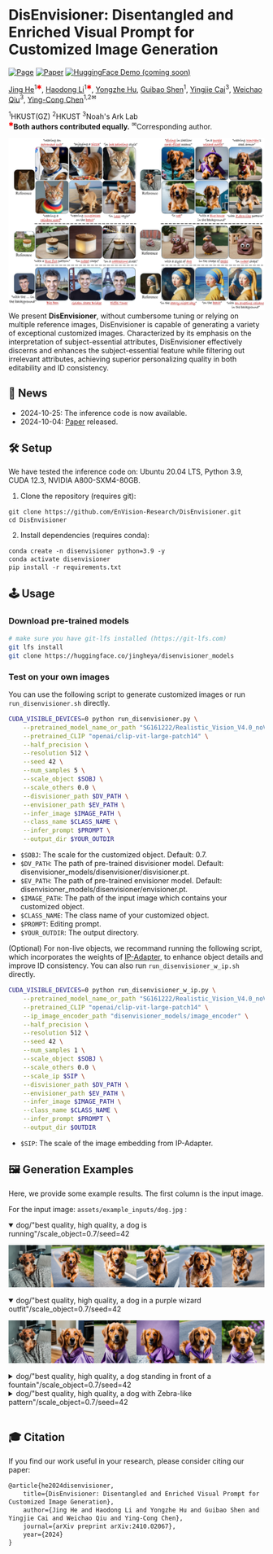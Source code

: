 # DisEnvisioner: Disentangled and Enriched Visual Prompt for Customized Image Generation

[![Page](https://img.shields.io/badge/Project-Website-pink?logo=googlechrome&logoColor=white)](https://disenvisioner.github.io/)
[![Paper](https://img.shields.io/badge/arXiv-Paper-b31b1b?logo=arxiv&logoColor=white)](https://arxiv.org/abs/2410.02067)
[![HuggingFace Demo (coming soon)](https://img.shields.io/badge/🤗%20HuggingFace-Demo-yellow)](https://huggingface.co/spaces/haodongli/DisEnvisioner)

[Jing He](https://scholar.google.com/citations?hl=en&user=RsLS11MAAAAJ)<sup>1<span style="color:red;">&#10033;</span></sup>,
[Haodong Li](https://haodong-li.com/)<sup>1<span style="color:red;">&#10033;</span></sup>,
[Yongzhe Hu]()<sup></sup>,
[Guibao Shen](https://scholar.google.com/citations?user=d8VVM4UAAAAJ&hl=en)<sup>1</sup>,
[Yingjie Cai](https://yjcaimeow.github.io/)<sup>3</sup>,
[Weichao Qiu](https://weichaoqiu.com/)<sup>3</sup>,
[Ying-Cong Chen](https://www.yingcong.me/)<sup>1,2&#9993;</sup>

<span class="author-block"><sup>1</sup>HKUST(GZ)</span>
<span class="author-block"><sup>2</sup>HKUST</span>
<span class="author-block"><sup>3</sup>Noah's Ark Lab</span><br>
<span class="author-block">
    <sup style="color:red;">&#10033;</sup><strong>Both authors contributed equally.</strong>
    <sup>&#9993;</sup>Corresponding author.
</span>

![teaser](assets/teaser.jpg)
We present **DisEnvisioner**, without cumbersome tuning or relying on multiple reference images, DisEnvisioner is capable of generating a variety of exceptional customized images. Characterized by its emphasis on the interpretation of subject-essential attributes, DisEnvisioner effectively discerns and enhances the subject-essential feature while filtering out irrelevant attributes, achieving superior personalizing quality in both editability and ID consistency.

## 📢 News
- 2024-10-25: The inference code is now available. 
- 2024-10-04: [Paper](https://arxiv.org/abs/2410.02067) released. 

## 🛠️ Setup
We have tested the inference code on: Ubuntu 20.04 LTS, Python 3.9, CUDA 12.3, NVIDIA A800-SXM4-80GB.

1. Clone the repository (requires git):
```
git clone https://github.com/EnVision-Research/DisEnvisioner.git
cd DisEnvisioner
```
2. Install dependencies (requires conda):
```
conda create -n disenvisioner python=3.9 -y
conda activate disenvisioner
pip install -r requirements.txt 
```

## 🕹️ Usage
### Download pre-trained models
```bash
# make sure you have git-lfs installed (https://git-lfs.com)
git lfs install
git clone https://huggingface.co/jingheya/disenvisioner_models
```

### Test on your own images
You can use the following script to generate customized images or run `run_disenvisioner.sh` directly.
```bash
CUDA_VISIBLE_DEVICES=0 python run_disenvisioner.py \
    --pretrained_model_name_or_path "SG161222/Realistic_Vision_V4.0_noVAE" \
    --pretrained_CLIP "openai/clip-vit-large-patch14" \
    --half_precision \
    --resolution 512 \
    --seed 42 \
    --num_samples 5 \
    --scale_object $SOBJ \
    --scale_others 0.0 \
    --disvisioner_path $DV_PATH \
    --envisioner_path $EV_PATH \
    --infer_image $IMAGE_PATH \
    --class_name $CLASS_NAME \
    --infer_prompt $PROMPT \
    --output_dir $YOUR_OUTDIR
```
- `$SOBJ`: The scale for the customized object. Default: 0.7. 
- `$DV_PATH`: The path of pre-trained disvisioner model. Default: disenvisioner_models/disenvisioner/disvisioner.pt. 
- `$EV_PATH`: The path of pre-trained envisioner model. Default: disenvisioner_models/disenvisioner/envisioner.pt. 
- `$IMAGE_PATH`: The path of the input image which contains your customized object. 
- `$CLASS_NAME`: The class name of your customized object. 
- `$PROMPT`: Editing prompt. 
- `$YOUR_OUTDIR`: The output directory.


(Optional) For non-live objects, we recommand running the following script, which incorporates the weights of [IP-Adapter](https://github.com/tencent-ailab/IP-Adapter), to enhance object details and improve ID consistency. You can also run `run_disenvisioner_w_ip.sh` directly. 
```bash
CUDA_VISIBLE_DEVICES=0 python run_disenvisioner_w_ip.py \
    --pretrained_model_name_or_path "SG161222/Realistic_Vision_V4.0_noVAE" \
    --pretrained_CLIP "openai/clip-vit-large-patch14" \
    --ip_image_encoder_path "disenvisioner_models/image_encoder" \
    --half_precision \
    --resolution 512 \
    --seed 42 \
    --num_samples 1 \
    --scale_object $SOBJ \
    --scale_others 0.0 \
    --scale_ip $SIP \
    --disvisioner_path $DV_PATH \
    --envisioner_path $EV_PATH \
    --infer_image $IMAGE_PATH \
    --class_name $CLASS_NAME \
    --infer_prompt $PROMPT \
    --output_dir $OUTDIR 
```
- `$SIP`: The scale of the image embedding from IP-Adapter. 


## 🖼️ Generation Examples
Here, we provide some example results. The first column is the input image. 

For the input image: `assets/example_inputs/dog.jpg` :
<details open>
<summary>dog/"best quality, high quality, a dog is running"/scale_object=0.7/seed=42</summary>

![example](assets/example_results/dog/sobj0.7_soth0.0_[best%20quality,%20high%20quality,%20a%20dog%20is%20running.%20]_seed42.png)
</details>

<details open>
<summary>dog/"best quality, high quality, a dog in a purple wizard outfit"/scale_object=0.7/seed=42</summary>

![example](assets/example_results/dog/sobj0.7_soth0.0_[best%20quality,%20high%20quality,%20a%20dog%20in%20a%20purple%20wizard%20outfit]_seed42.png)
</details>

<details>
<summary>dog/"best quality, high quality, a dog standing in front of a fountain"/scale_object=0.7/seed=42</summary>

![example](assets/example_results/dog/sobj0.7_soth0.0_[best%20quality,%20high%20quality,%20a%20dog%20standing%20in%20front%20of%20a%20fountain]_seed42.png)
</details>

<details>
<summary>dog/"best quality, high quality, a dog with Zebra-like pattern"/scale_object=0.7/seed=42</summary>

![example](assets/example_results/dog/sobj0.7_soth0.0_[best%20quality,%20high%20quality,%20a%20dog%20with%20Zebra-like%20pattern.%20]_seed42.png)
</details>
<br>



## 🎓 Citation
If you find our work useful in your research, please consider citing our paper:
```
@article{he2024disenvisioner,
    title={DisEnvisioner: Disentangled and Enriched Visual Prompt for Customized Image Generation},
    author={Jing He and Haodong Li and Yongzhe Hu and Guibao Shen and Yingjie Cai and Weichao Qiu and Ying-Cong Chen},
    journal={arXiv preprint arXiv:2410.02067},
    year={2024}
}
```
